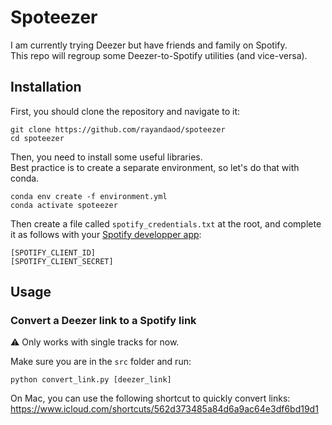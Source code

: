 # Spoteezer
I am currently trying Deezer but have friends and family on Spotify.\
This repo will regroup some Deezer-to-Spotify utilities (and vice-versa).

## Installation

First, you should clone the repository and navigate to it:
```
git clone https://github.com/rayandaod/spoteezer
cd spoteezer
```

Then, you need to install some useful libraries.\
Best practice is to create a separate environment, so let's do that with conda.
```
conda env create -f environment.yml
conda activate spoteezer
```

Then create a file called `spotify_credentials.txt` at the root, and complete it as follows with your [Spotify developper app](https://developer.spotify.com/dashboard/applications):
```
[SPOTIFY_CLIENT_ID]
[SPOTIFY_CLIENT_SECRET]
```

## Usage

### Convert a Deezer link to a Spotify link

⚠️ Only works with single tracks for now.

Make sure you are in the `src` folder and run:

`python convert_link.py [deezer_link]`

On Mac, you can use the following shortcut to quickly convert links:
https://www.icloud.com/shortcuts/562d373485a84d6a9ac64e3df6bd19d1
